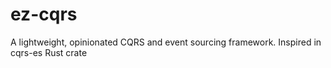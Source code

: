 # ez-cqrs

A lightweight, opinionated CQRS and event sourcing framework. Inspired in cqrs-es Rust crate
